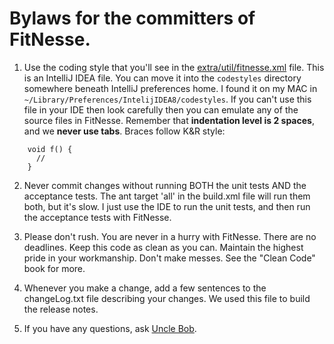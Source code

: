 # Bylaws for the committers of FitNesse.

1. Use the coding style that you'll see in the 
[extra/util/fitnesse.xml](https://github.com/unclebob/fitnesse/blob/master/extra/util/fitnesse.xml) file. 
This is an IntelliJ IDEA file. You can move it into the `codestyles` directory somewhere beneath IntelliJ preferences home.  I found it on my MAC
in `~/Library/Preferences/IntelijIDEA8/codestyles`.
If you can't use this file in your IDE then look carefully then you can emulate any of the source files in FitNesse.
Remember that **indentation level is 2 spaces**, and we **never use tabs**.  Braces follow K&R style:
```
    void f() {
      //
    }
```

2. Never commit changes without running BOTH the unit tests AND the acceptance tests.  The ant target 'all' in
the build.xml file will run them both, but it's slow.  I just use the IDE to run the unit tests, and then run the
acceptance tests with FitNesse.

3. Please don't rush.  You are never in a hurry with FitNesse.  There are no deadlines.  Keep this code as clean
as you can.  Maintain the highest pride in your workmanship.  Don't make messes.  See the "Clean Code" book for more.

4. Whenever you make a change, add a few sentences to the changeLog.txt file describing your changes.  We used this file
to build the release notes.

5. If you have any questions, ask [Uncle Bob](https://github.com/unclebob).

